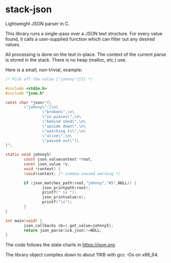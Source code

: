 # stack-json

Lightweight JSON parser in C.

This library runs a single-pass over a JSON text structure.  For every value
found, it calls a user-supplied function which can filter out any desired
values.

All processing is done on the text in-place.  The context of the current parse
is stored in the stack.  There is no heap (malloc, etc.) use.

Here is a small, non-trivial, example:
```C
/* Pick off the value ["johnny"][5] */

#include <stdio.h>
#include "json.h"

const char *json="{\
        \"johnny\":[\n\
                \"broken\",\n\
                \"in pieces\",\n\
                \"behind shed\",\n\
                \"upside down\",\n\
                \"watching tv\",\n\
                \"alive\",\n\
                \"passed out\"]\
}";

static void johnny5(
        const json_valuecontext *root,
        const json_value *v,
        void *context) {
        (void)context; /* subdue unused warning */

        if (json_matches_path(root,"johnny","#5",NULL)) {
                json_printpath(root);
                printf(" is ");
                json_printvalue(v);
                printf("\n");
        }
}

int main(void) {
        json_callbacks cb={.got_value=johnny5};
        return json_parse(&cb,json)!=NULL;
}
```
The code follows the state charts in https://json.org.

The library object compiles down to about 11KB with gcc -Os on x86_64.
